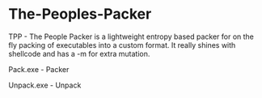 # The-Peoples-Packer
TPP - The People Packer is a lightweight entropy based packer for on the fly packing of executables into a custom format. It really shines with shellcode and has a -m for extra mutation.

Pack.exe - Packer

Unpack.exe - Unpack
